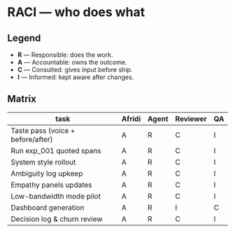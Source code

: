 # RACI — who does what

## Legend
- **R** — Responsible: does the work.  
- **A** — Accountable: owns the outcome.  
- **C** — Consulted: gives input before ship.  
- **I** — Informed: kept aware after changes.

## Matrix
| task | Afridi | Agent | Reviewer | QA |
|---|---|---|---|---|
| Taste pass (voice + before/after) | A | R | C | I |
| Run exp_001 quoted spans | A | R | C | I |
| System style rollout | A | R | C | I |
| Ambiguity log upkeep | A | R | C | I |
| Empathy panels updates | A | R | C | I |
| Low-bandwidth mode pilot | A | R | C | I |
| Dashboard generation | A | R | I | C |
| Decision log & churn review | A | R | C | I |